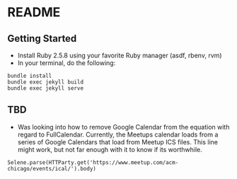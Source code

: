 # README

## Getting Started

* Install Ruby 2.5.8 using your favorite Ruby manager (asdf, rbenv, rvm)
* In your terminal, do the following:

```
bundle install
bundle exec jekyll build
bundle exec jekyll serve
```

## TBD

* Was looking into how to remove Google Calendar from the equation with regard to FullCalendar.  Currently, the Meetups calendar loads from a series of Google Calendars that load from Meetup ICS files. This line might work, but not far enough with it to know if its worthwhile.
```
Selene.parse(HTTParty.get('https://www.meetup.com/acm-chicago/events/ical/').body)
```
